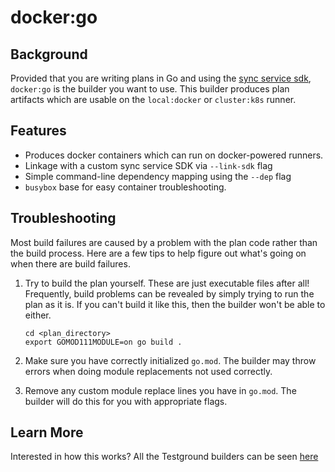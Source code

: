 # docker:go

## Background

Provided that you are writing plans in Go and using the [sync service sdk](https://github.com/testground/sdk-go),  `docker:go` is the builder you want to use. This builder produces plan artifacts which are usable on the `local:docker`  or `cluster:k8s` runner.

## Features

* Produces docker containers which can run on docker-powered runners.
* Linkage with a custom sync service SDK via `--link-sdk` flag
* Simple command-line dependency mapping using the `--dep` flag
* `busybox` base for easy container troubleshooting.

## Troubleshooting

Most build failures are caused by a problem with the plan code rather than the build process. Here are a few tips to help figure out what's going on when there are build failures.

1. Try to build the plan yourself. These are just executable files after all! Frequently, build problems can be revealed by simply trying to run the plan as it is. If you can't build it like this, then the builder won't be able to either.

   ```text
   cd <plan_directory>
   export GOMOD111MODULE=on go build .
   ```

2. Make sure you have correctly initialized `go.mod`. The builder may throw errors when doing module replacements not used correctly.
3. Remove any custom module replace lines you have in `go.mod`. The builder will do this for you with appropriate flags.

## Learn More

Interested in how this works? All the Testground builders can be seen [here](https://github.com/testground/testground/tree/master/pkg/build)



